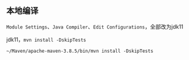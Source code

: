 ## 本地编译

`Module Settings`、`Java Compiler`、`Edit Configurations`，全部改为jdk11

jdk11，`mvn install -DskipTests`

`~/Maven/apache-maven-3.8.5/bin/mvn install -DskipTests`
